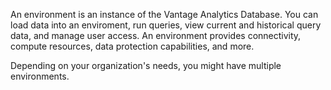 An environment is an instance of the Vantage Analytics Database. You can load data into an enviroment, run queries, view current and historical query data, and manage user access. An environment provides connectivity, compute resources, data protection capabilities, and more.

Depending on your organization's needs, you might have multiple environments.

